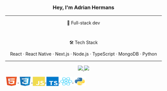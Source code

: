 <div align="center">
  <h3>Hey, I'm Adrian Hermans</h3>
  <hr/>
  <p>🚀 Full-stack dev </p>
  <br/>
  <p>🛠️ Tech Stack</p>
  <p>React · React Native · Next.js · Node.js · TypeScript · MongoDB · Python</p>
 <hr/>
</div>

<div align="center" gap="4rem">
  <a href="https://github.com/adrianHermans">
  <img height="180em" src="https://github-readme-stats.vercel.app/api?username=adrianHermans&show_icons=true&theme=dracula&include_all_commits=true&count_private=true"/>
  <img height="180em" src="https://github-readme-stats.vercel.app/api/top-langs/?username=adrianHermans&layout=compact&langs_count=7&theme=dracula"/>
</div>
<div style="display: inline_block"><br>
    <img align="center" alt="HTML" height="30" width="40" src="https://raw.githubusercontent.com/devicons/devicon/master/icons/html5/html5-original.svg">
  <img align="center" alt="CSS" height="30" width="40" src="https://raw.githubusercontent.com/devicons/devicon/master/icons/css3/css3-original.svg">
  <img align="center" alt="Js" height="30" width="40" src="https://raw.githubusercontent.com/devicons/devicon/master/icons/javascript/javascript-plain.svg">
  <img align="center" alt="Ts" height="30" width="40" src="https://raw.githubusercontent.com/devicons/devicon/master/icons/typescript/typescript-plain.svg">
  <img align="center" alt="React" height="30" width="40" src="https://raw.githubusercontent.com/devicons/devicon/master/icons/react/react-original.svg">
  <img align="center" alt="Python" height="30" width="40" src="https://raw.githubusercontent.com/devicons/devicon/master/icons/python/python-original.svg">
</div>
 

